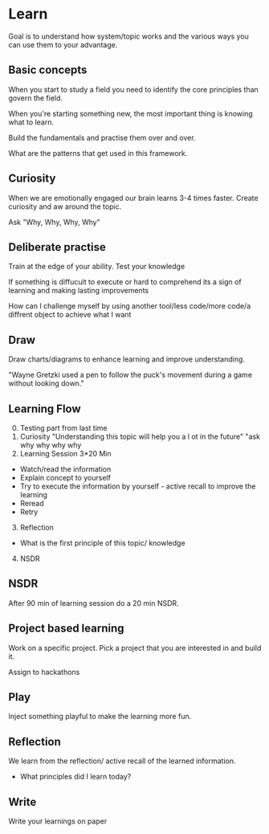 # Learn
Goal is to understand how system/topic works and the various ways you can use them to your advantage.

## Basic concepts
When you start to study a field you need to identify the core principles than govern the field.

When you're starting something new, the most important thing is knowing what to learn.

Build the fundamentals and practise them over and over.

What are the patterns that get used in this framework.

## Curiosity
When we are emotionally engaged our brain learns 3-4 times faster. 
Create curiosity and aw around the topic.

Ask "Why, Why, Why, Why"

## Deliberate practise
Train at the edge of your ability.
Test your knowledge

If something is diffucult to execute or hard to comprehend its a sign of learning and making lasting improvements

How can I challenge myself by using another tool/less code/more code/a diffrent object to achieve what I want

## Draw
Draw charts/diagrams to enhance learning and improve understanding.

"Wayne Gretzki used a pen to follow the puck's movement during a game without looking down."

## Learning Flow
0. Testing part from last time
1. Curiosity
"Understanding this topic  will help you a l ot in the future" 
"ask why why why why
2. Learning Session
3*20 Min

- Watch/read the information
- Explain concept to yourself
- Try to execute the information by yourself - active recall to improve the learning
- Reread
- Retry

3. Reflection
- What is the first principle of this topic/ knowledge
4. NSDR

## NSDR
After 90 min of learning session do a 20 min NSDR.

## Project based learning
Work on a specific project. Pick a project that you are interested in and build it.

Assign to hackathons

## Play
Inject something playful to make the learning more fun.

## Reflection
We learn from the reflection/ active recall of the learned information.

- What principles did I learn today?


## Write
Write your learnings on paper